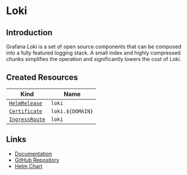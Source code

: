 # Loki

## Introduction

Grafana Loki is a set of open source components that can be composed into a fully featured logging stack. A small index and highly compressed chunks simplifies the operation and significantly lowers the cost of Loki.

## Created Resources

| Kind                                | Name             |
| ----------------------------------- | ---------------- |
| [`HelmRelease`][ref-helm-release]   | `loki`           |
| [`Certificate`][ref-certificate]    | `loki.${DOMAIN}` |
| [`IngressRoute`][ref-ingress-route] | `loki`           |

[ref-helm-release]: https://fluxcd.io/docs/components/helm/helmreleases/
[ref-certificate]: https://cert-manager.io/docs/reference/api-docs/#cert-manager.io/v1.Certificate
[ref-ingress-route]: https://doc.traefik.io/traefik/routing/providers/kubernetes-crd/#kind-ingressroute

## Links

- [Documentation](https://grafana.com/docs/loki/latest/)
- [GitHub Repository](https://github.com/grafana/loki/)
- [Helm Chart](https://github.com/grafana/helm-charts/tree/main/charts/loki)